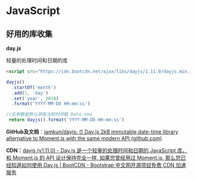 # JavaScript

## 好用的库收集

**day.js** 

轻量的处理时间和日期的库

```html
<script src="https://cdn.bootcdn.net/ajax/libs/dayjs/1.11.0/dayjs.min.js"></script>
```
```javascript
dayjs()
  .startOf('month')
  .add(1, 'day')
  .set('year', 2018)
  .format('YYYY-MM-DD HH:mm:ss')
```
```javascript
//无参数就默认获取当前时间戳 Data.now 
 return dayjs().format('YYYY-MM-DD HH:mm:ss')
```

**GitHub及文档**：[iamkun/dayjs: ⏰ Day.js 2kB immutable date-time library alternative to Moment.js with the same modern API (github.com)](https://github.com/iamkun/dayjs)

**CDN：**[dayjs (v1.11.0) - Day.js 是一个轻量的处理时间和日期的 JavaScript 库，和 Moment.js 的 API 设计保持完全一样. 如果您曾经用过 Moment.js, 那么您已经知道如何使用 Day.js | BootCDN - Bootstrap 中文网开源项目免费 CDN 加速服务](https://www.bootcdn.cn/dayjs/)
